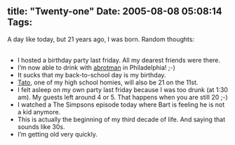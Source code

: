 title: "Twenty-one"
Date: 2005-08-08 05:08:14
Tags: 
---
<p>A day like today, but 21 years ago, I was born. Random thoughts:<br/><br/></p>
<ul>
<li>I hosted a birthday party last friday. All my dearest friends were there.</li>
<li>I&#8217;m now able to drink with <a href="http://phoenix.lhup.edu/~abrotman/" target="_blank">abrotman</a> in Philadelphia! ;-)</li>
<li>It sucks that my back-to-school day is my birthday.</li>
<li>
<a href="http://blog.tacvbo.net" target="_blank">Tato</a>, one of my high school homies, will also be 21 on the 11st.</li>
<li>I felt asleep on my own party last friday because I was too drunk
(at 1:30 am). My guests left around 4 or 5. That happens when you are
still 20 ;-)</li>
<li>I watched a The Simpsons episode today where Bart is feeling he is not a kid anymore.</li>
<li>This is actually the beginning of my third decade of life. And saying that sounds like 30s.</li>
<li>I&#8217;m getting old very quickly.</li>
</ul>
<br/><br/><br/>
